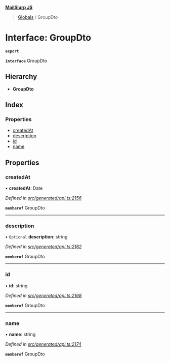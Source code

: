 **[MailSlurp JS](../README.md)**

> [Globals](../README.md) / GroupDto

# Interface: GroupDto

**`export`** 

**`interface`** GroupDto

## Hierarchy

* **GroupDto**

## Index

### Properties

* [createdAt](groupdto.md#createdat)
* [description](groupdto.md#description)
* [id](groupdto.md#id)
* [name](groupdto.md#name)

## Properties

### createdAt

•  **createdAt**: Date

*Defined in [src/generated/api.ts:2156](https://github.com/mailslurp/mailslurp-client/blob/24bff2e/src/generated/api.ts#L2156)*

**`memberof`** GroupDto

___

### description

• `Optional` **description**: string

*Defined in [src/generated/api.ts:2162](https://github.com/mailslurp/mailslurp-client/blob/24bff2e/src/generated/api.ts#L2162)*

**`memberof`** GroupDto

___

### id

•  **id**: string

*Defined in [src/generated/api.ts:2168](https://github.com/mailslurp/mailslurp-client/blob/24bff2e/src/generated/api.ts#L2168)*

**`memberof`** GroupDto

___

### name

•  **name**: string

*Defined in [src/generated/api.ts:2174](https://github.com/mailslurp/mailslurp-client/blob/24bff2e/src/generated/api.ts#L2174)*

**`memberof`** GroupDto
